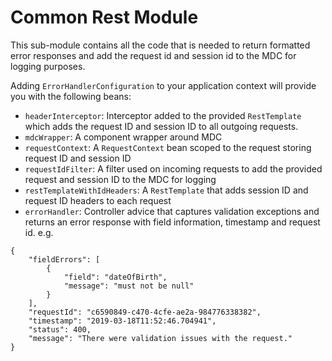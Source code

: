 # Common Rest Module

This sub-module contains all the code that is needed to return formatted error responses and add the request id and session id to the MDC for logging purposes. 

Adding `ErrorHandlerConfiguration` to your application context will provide you with the following beans:

- `headerInterceptor`: Interceptor added to the provided `RestTemplate` which adds the request ID and session ID to all outgoing requests. 
- `mdcWrapper`: A component wrapper around MDC
- `requestContext`: A `RequestContext` bean scoped to the request storing request ID and session ID 
- `requestIdFilter`: A filter used on incoming requests to add the provided request and session ID to the MDC for logging
- `restTemplateWithIdHeaders`: A `RestTemplate` that adds session ID and request ID headers to each request
- `errorHandler`: Controller advice that captures validation exceptions and returns an error response with field information, timestamp and request id. e.g.
```
{
    "fieldErrors": [
        {
            "field": "dateOfBirth",
            "message": "must not be null"
        }
    ],
    "requestId": "c6590849-c470-4cfe-ae2a-984776338382",
    "timestamp": "2019-03-18T11:52:46.704941",
    "status": 400,
    "message": "There were validation issues with the request."
}
```
